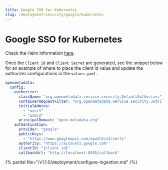 ```yaml
---
title: Google SSO for Kubernetes
slug: /deployment/security/google/kubernetes
---
```


# Google SSO for Kubernetes

Check the Helm information [here](https://artifacthub.io/packages/search?repo=open-metadata).

Once the `Client Id` and `Client Secret` are generated, see the snippet below for an example of where to
place the client id value and update the authorizer configurations in the `values.yaml`.


```yaml
openmetadata:
  config:
    authorizer:
      className: "org.openmetadata.service.security.DefaultAuthorizer"
      containerRequestFilter: "org.openmetadata.service.security.JwtFilter"
      initialAdmins:
        - "user1"
        - "user2"
      principalDomain: "open-metadata.org"
    authentication:
      provider: "google"
      publicKeys:
        - "https://www.googleapis.com/oauth2/v3/certs"
      authority: "https://accounts.google.com"
      clientId: "{client id}"
      callbackUrl: "http://localhost:8585/callback"
```

{% partial file="/v1.1.0/deployment/configure-ingestion.md" /%}
